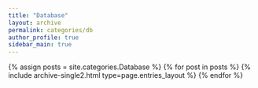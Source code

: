 ```yaml
---
title: "Database"
layout: archive
permalink: categories/db
author_profile: true
sidebar_main: true
---
```


{% assign posts = site.categories.Database %}
{% for post in posts %} {% include archive-single2.html type=page.entries_layout %} {% endfor %}
